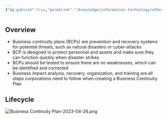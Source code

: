 ```yaml
---
{"dg-publish":true,"permalink":"/knowledge/information-technology/others/business-continuity-plan/","dgPassFrontmatter":true}
---
```


## Overview
- Business continuity plans (BCPs) are prevention and recovery systems for potential threats, such as natural disasters or cyber-attacks
- BCP is designed to protect personnel and assets and make sure they can function quickly when disaster strikes
- BCPs should be tested to ensure there are no weaknesses, which can be identified and corrected
- Business impact analysis, recovery, organization, and training are all steps corporations need to follow when creating a Business Continuity Plan
## Lifecycle
![Business Continuity Plan-2023-04-26.png](/img/user/Attachments/Business%20Continuity%20Plan-2023-04-26.png)
